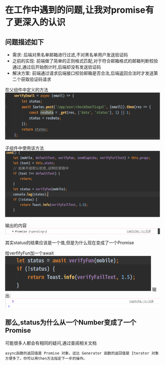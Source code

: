 在工作中遇到的问题,让我对promise有了更深入的认识
===

问题描述如下
---

* 需求: 后端对黑名单邮箱进行过滤,不对黑名单用户发送验证码
* 之前的实现: 前端做了简单的正则格式匹配,对于符合邮箱格式的邮箱判断校验通过,通过后开始倒计时,后端却没有发送验证码
* 解决方案: 前端通过请求后端接口校验邮箱是否合法,后端返回合法时才发送第二个获取验证码请求
  
在父组件中定义的方法
![](../img/promise1.png '描述')

子组件中使用该方法
![](../img/promise2.png '描述')

输出的内容
![](../img/promise3.png '描述')

其实status的结果应该是一个值,但是为什么现在变成了一个Promise

给verfifyFun加一个await
![](../img/promise4.png '描述')
输出:
![](../img/promise5.png '描述')

那么,status为什么从一个Number变成了一个Promise
---

可能很多人都会有相同的疑问,通过查阅相关文档
```
async函数的返回值是 Promise 对象，这比 Generator 函数的返回值是 Iterator 对象方便多了。你可以用then方法指定下一步的操作。
```